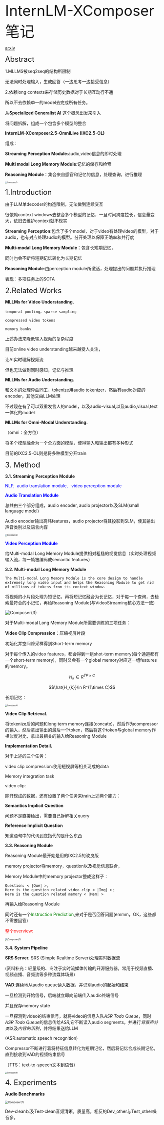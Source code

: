 <font size=8>InternLM-XComposer笔记</font>



[arxiv](https://arxiv.org/pdf/2412.09596)

<font size=5>Abstract</font>

1.MLLMS被seq2seq的结构所限制

无法同时处理输入，生成回答（一边思考一边接受信息）

2.依赖long contexts来存储历史数据对于长期互动行不通



所以不去依赖单一的model去完成所有任务。

从**Specialized Generalist AI** 这个概念出发来引入

将问题拆解，组成一个包含多个模型的整合



**InternLM-XComposer2.5-OmniLive (IXC2.5-OL)** 

组成：

**Streaming Perception Module**:audio,video信息的即时处理

**Multi modal Long Memory Module**:记忆的储存和检索

**Reasoning Module**：集合来自感官和记忆的信息，处理查询，进行推理



<img src="../论文阅读笔记/img/Composer(1).png" alt="Composer(1)" style="zoom:40%;" />



<font size=5>1.Introduction</font>



由于LLM单decoder的构造限制，无法做到连续交互

很依赖context windows去整合多个模型的记忆，一旦时间跨度拉长，信息量变大，依旧去维护context就不现实



**Streaming Perception**:包含了多个model，对于video有处理video的模型，对于audio，也有对应处理audio的模型。分开处理以保障正确率和并行度



**Multi-modal Long Memory Module**：包含长短期记忆，

同时也会不断将短期记忆转化为长期记忆



**Reasoning Module**:由perception module所激活，处理提出的问题并执行推理



表现：多项任务上的SOTA





<font size=5>2.Related Works</font>



**MLLMs for Video Understanding.**



```
temporal pooling，sparse sampling

compressed video tokens

memory banks
```

上述办法来降低输入视频的复杂程度



目前online video understanding越来越受人关注，

让AI实时理解视频流

但也无法做到同时感知，记忆与推理



**MLLMs for Audio Understanding.** 

和文本的处理异曲同工，tokenize用audio tokenizer，然后有audio对应的encoder，其他交由LLM处理

不过现在有了可以双重发言人的model，以及audio-visual,以及audio,visual,text一体化的model



**MLLMs for Omni-Modal Understanding.** 

（omni：全方位）

将多个模型融合为一个全方面的模型，使得输入和输出都有多种形式

目前的IXC2.5-OL则是将多种模型分开train



<font size=5>3. Method</font>



**3.1. Streaming Perception Module**

<font color=blue>NLP,  audio translation module,   video perception module</font>



<font color=blue>**Audio Translation Module**</font>

总共由三个部分组成，audio encoder, audio projector以及SLM(small language model)

Audio encoder输出高纬features，audio projector将其投影到SLM，使其输出声音类别以及语言内容

<img src="../论文阅读笔记/img/Composer(2).png" alt="Composer(2)" style="zoom:40%;" />



<font color=blue>**Video Perception Module**</font>

给Multi-modal Long Memory Module提供相对粗糙的视觉信息（实时处理视频输入流，每一帧被编码成semantic features）



**3.2. Multi-modal Long Memory Module**

```
The Multi-modal Long Memory Module is the core design to handle extremely long video input and helps the Reasoning Module to get rid of millions of tokens from its context window.
```



将视频的小片段处理为短记忆，再将短记忆融合为长记忆，对于每一个查询，去检索最符合的小记忆，再给Reasoning Module(与VideoStreaming核心方法一致)

<img src="../论文阅读笔记/img/Composer(3).png" alt="Composer(3)" style="zoom=40%;" />

对于Multi-modal Long Memory Module所需要训练的三项任务：

**Video Clip Compression**：压缩视屏片段

初始化并空间降采样得到Short-term memory

对于每个传入的video features，都会得到一组shot-term memory(每个通道都有一个short-term memory)，同时又会有一个global memory对应这一组features的memory。

$$H_{k}\in R^{TP\times C}$$

$$\hat{H_{k}}\in R^{1\times C}$$



长期记忆：


<img src="../论文阅读笔记/img/Composer(4).png" alt="Composer(4)" style="zoom:40%;" />



**Video Clip Retrieval.**

将tokenize后的问题和long term memory连接(concate)，然后作为compressor的输入，然后拿出输出的最后一个token，然后将这个token与global memory作相似度对比，拿出最相关的输入给Reasoning Module



**Implementation Detail.** 

对于上述的三个任务：

video clip compression:使用短视屏等相关现成的data

Memory integration task

video clip:

除开现成的数据，还有设置了两个任务来train上述两个能力：

**Semantics Implicit Question**

问题不是直接给出，需要自己拆解相关query

**Reference Implicit Question**

知道语句中的代词到底指代的是什么东西



**3.3. Reasoning Module**

Reasoning Module最开始是用的IXC2.5的改良版

memory projector将memory，question以及视觉信息联合，

Memory Module中的memory projector整成这样子：

```
Question: < |Que| >,
Here is the question related video clip < |Img| >;
Here is the question related memory < |Mem| >
```



再输入给Reasoning Module

同时还有一个<font color=green>Instruction Prediction</font>,来对于是否回答问题(emmm，OK，这些都不需要回答)



<font color=red>整个overview:</font>

<img src="../论文阅读笔记/img/Composer(5).png" alt="Composer(5)" style="zoom:50%;" />





**3.4. System Pipeline**



**SRS Server.** SRS (Simple Realtime Server)处理实时数据流

(资料补充：轻量级的、专注于实时流媒体传输的开源服务器，常用于视频直播、视频点播、音频流等多种流媒体场景)



**VAD**:连续地从audio queue读入数据，并识别audio的起始和结束

一旦检测到开始信号，后端就立即向前端传入audio终端信号

并且保存memory state



一旦探测到video的结束信号，就将video的信息入队*ASR Todo Queue*，同时*ASR Todo Queue*的信息传给*ASR*,它不断读入audio segments，并进行*背景声分类*以及*内容的识别*，并将结果送给LLM

(ASR:automatic speech recognition)



Compressor不断进行着将特征信息转化为短期记忆，然后将记忆合成长期记忆，直到接收到VAD的视频结束信号



（TTS：text-to-speech文本到语音）



<img src="../论文阅读笔记/img/Composer(6).png" alt="Composer(6)" style="zoom:40%;" />



<font size=5>4. Experiments</font>



**Audio Benchmarks**

<img src="../论文阅读笔记/img/Composer(7).png" alt="Composer(7)" style="zoom:60%;" />

Dev-clean以及Test-clean音频清晰，质量高，相反的Dev_other与Test_other噪音多。



